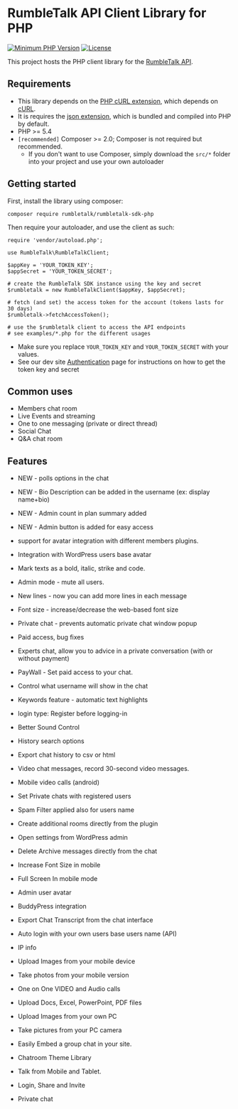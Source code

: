# RumbleTalk API Client Library for PHP

[![Minimum PHP Version](https://img.shields.io/badge/php-%3E%3D%205.4-8892BF)](https://www.php.net/supported-versions.php)
[![License](https://poser.pugx.org/rumbletalk/rumbletalk-sdk-php/license)](https://packagist.org/packages/rumbletalk/rumbletalk-sdk-php)
<!--[![Latest Stable Version](https://img.shields.io/packagist/v/rumbletalk/rumbletalk-sdk-php)](https://packagist.org/packages/rumbletalk/rumbletalk-sdk-php)-->
<!--[![Total Downloads](https://poser.pugx.org/rumbletalk/rumbletalk-sdk-php/downloads)](https://packagist.org/packages/rumbletalk/rumbletalk-sdk-php)-->

This project hosts the PHP client library for the [RumbleTalk API](https://dev.rumbletalk.com/rest).

## Requirements

* This library depends on the [PHP cURL extension](https://www.php.net/curl), which depends on [cURL](https://curl.se/).
* It is requires the [json extension](https://www.php.net/manual/en/book.json.php), which is bundled and compiled into
  PHP by default.
* PHP >= 5.4
* `[recommended]` Composer >= 2.0; Composer is not required but recommended.
    * If you don't want to use Composer, simply download the `src/*` folder into your project and use your own
      autoloader

## Getting started

First, install the library using composer:

    composer require rumbletalk/rumbletalk-sdk-php

Then require your autoloader, and use the client as such:

    require 'vendor/autoload.php';
    
    use RumbleTalk\RumbleTalkClient;
    
    $appKey = 'YOUR_TOKEN_KEY';
    $appSecret = 'YOUR_TOKEN_SECRET';
    
    # create the RumbleTalk SDK instance using the key and secret
    $rumbletalk = new RumbleTalkClient($appKey, $appSecret);
    
    # fetch (and set) the access token for the account (tokens lasts for 30 days)
    $rumbletalk->fetchAccessToken();
    
    # use the $rumbletalk client to access the API endpoints
    # see examples/*.php for the different usages

* Make sure you replace `YOUR_TOKEN_KEY` and `YOUR_TOKEN_SECRET` with your values.
* See our dev site [Authentication](https://dev.rumbletalk.com/rest/authentication#authenticationRegular) page for
  instructions on how to get the token key and secret

## Common uses

* Members chat room
* Live Events and streaming
* One to one messaging (private or direct thread)
* Social Chat
* Q&A chat room

## Features

* NEW - polls options in the chat
* NEW - Bio Description can be added in the username (ex: display name+bio)
* NEW - Admin count in plan summary added
* NEW - Admin button is added for easy access
* support for avatar integration with different members plugins.
* Integration with WordPress users base avatar

* Mark texts as a bold, italic, strike and code.
* Admin mode - mute all users.
* New lines - now you can add more lines in each message
* Font size - increase/decrease the web-based font size
* Private chat - prevents automatic private chat window popup

* Paid access, bug fixes
* Experts chat, allow you to advice in a private conversation (with or without payment)
* PayWall - Set paid access to your chat.
* Control what username will show in the chat
* Keywords feature - automatic text highlights
* login type: Register before logging-in

* Better Sound Control
* History search options
* Export chat history to csv or html
* Video chat messages, record 30-second video messages.
* Mobile video calls (android)
* Set Private chats with registered users
* Spam Filter applied also for users name
* Create additional rooms directly from the plugin
* Open settings from WordPress admin
* Delete Archive messages directly from the chat
* Increase Font Size in mobile

* Full Screen In mobile mode
* Admin user avatar
* BuddyPress integration
* Export Chat Transcript from the chat interface
* Auto login with your own users base users name (API)
* IP info

* Upload Images from your mobile device
* Take photos from your mobile version
* One on One VIDEO and Audio calls
* Upload Docs, Excel, PowerPoint, PDF files
* Upload Images from your own PC

* Take pictures from your PC camera
* Easily Embed a group chat in your site.

* Chatroom Theme Library
* Talk from Mobile and Tablet.
* Login, Share and Invite
* Private chat
